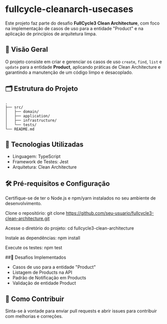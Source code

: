 # fullcycle-cleanarch-usecases

Este projeto faz parte do desafio **FullCycle3 Clean Architecture**, com foco na implementação de casos de uso para a entidade "Product" e na aplicação de princípios de arquitetura limpa.

## 📘 Visão Geral

O projeto consiste em criar e gerenciar os casos de uso `create`, `find`, `list` e `update` para a entidade **Product**, aplicando práticas de Clean Architecture e garantindo a manutenção de um código limpo e desacoplado.

## 🗂 Estrutura do Projeto

```plaintext
.
├── src/
│   ├── domain/
│   ├── application/
│   ├── infrastructure/
│   └── tests/
└── README.md
```
## 🚀 Tecnologias Utilizadas
* Linguagem: TypeScript
* Framework de Testes: Jest
* Arquitetura: Clean Architecture

## 🛠 Pré-requisitos e Configuração
Certifique-se de ter o Node.js e npm/yarn instalados no seu ambiente de desenvolvimento.

Clone o repositório: git clone https://github.com/seu-usuario/fullcycle3-clean-architecture.git

Acesse o diretório do projeto: cd fullcycle3-clean-architecture

Instale as dependências: npm install

Execute os testes: npm test

##📄 Desafios Implementados
* Casos de uso para a entidade "Product"
* Listagem de Products na API
* Padrão de Notificação em Products
* Validação de entidade Product

## 🤝 Como Contribuir
Sinta-se à vontade para enviar pull requests e abrir issues para contribuir com melhorias e correções.
